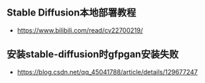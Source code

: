 ## Stable Diffusion本地部署教程
* https://www.bilibili.com/read/cv22700219/

## 安装stable-diffusion时gfpgan安装失败
* https://blog.csdn.net/qq_45041788/article/details/129677247
